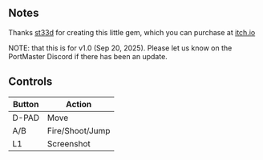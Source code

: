 ## Notes

Thanks [st33d](https://st33d.itch.io/) for creating this little gem, which you can purchase at [itch.io](https://st33d.itch.io/sad-god)

NOTE: that this is for v1.0 (Sep 20, 2025). Please let us know on the PortMaster Discord if there has been an update.


## Controls

| Button | Action          |
| ------ | --------------- |
| D-PAD  | Move            |
| A/B    | Fire/Shoot/Jump |
| L1     | Screenshot      |
